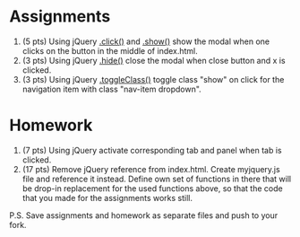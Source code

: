 Assignments
===========
1. (5 pts) Using jQuery [.click()](http://api.jquery.com/click/) and [.show()](http://api.jquery.com/show/) show the modal when one clicks on the button in the middle of index.html.
2. (3 pts) Using jQuery [.hide()](http://api.jquery.com/hide/) close the modal when close button and x is clicked.
3. (3 pts) Using jQuery [.toggleClass()](http://api.jquery.com/toggleclass/) toggle class "show" on click for the navigation item with class "nav-item dropdown".

Homework
========
1. (7 pts) Using jQuery activate corresponding tab and panel when tab is clicked.
2. (17 pts) Remove jQuery reference from index.html. Create myjquery.js file and reference it instead.
Define own set of functions in there that will be drop-in replacement for the used functions above, so that the code that you made for the assignments works still.

P.S. Save assignments and homework as separate files and push to your fork.